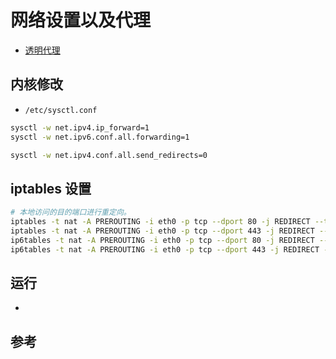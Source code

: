 # 网络设置以及代理

- [透明代理](https://docs.mitmproxy.org/stable/howto-transparent/)

## 内核修改
- `/etc/sysctl.conf`
```bash 
sysctl -w net.ipv4.ip_forward=1
sysctl -w net.ipv6.conf.all.forwarding=1

sysctl -w net.ipv4.conf.all.send_redirects=0
```
## iptables 设置 
```bash 
# 本地访问的目的端口进行重定向。
iptables -t nat -A PREROUTING -i eth0 -p tcp --dport 80 -j REDIRECT --to-port 8080
iptables -t nat -A PREROUTING -i eth0 -p tcp --dport 443 -j REDIRECT --to-port 8080
ip6tables -t nat -A PREROUTING -i eth0 -p tcp --dport 80 -j REDIRECT --to-port 8080
ip6tables -t nat -A PREROUTING -i eth0 -p tcp --dport 443 -j REDIRECT --to-port 8080
```

## 运行
- 

## 参考 